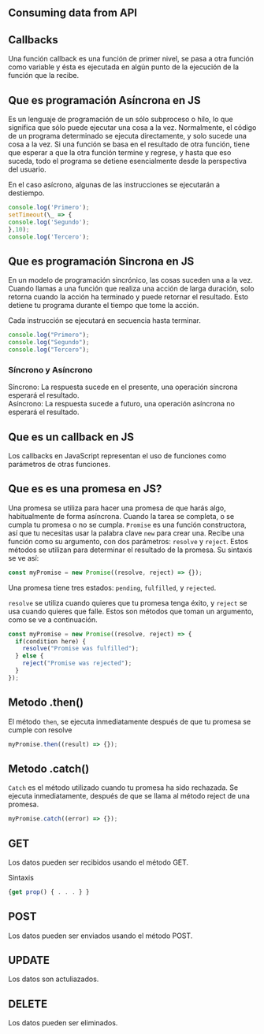 ## Consuming data from API

## Callbacks

Una función callback es una función de primer nivel, se pasa a otra función como variable y ésta es ejecutada en algún punto de la ejecución de la función que la recibe.

## Que es programación Asíncrona en JS

Es un lenguaje de programación de un sólo subproceso o hilo, lo que significa que sólo puede ejecutar una cosa a la vez.
Normalmente, el código de un programa determinado se ejecuta directamente, y solo sucede una cosa a la vez. Si una función se basa en el resultado de otra función, tiene que esperar a que la otra función termine y regrese, y hasta que eso suceda, todo el programa se detiene esencialmente desde la perspectiva del usuario.

En el caso asícrono, algunas de las instrucciones se ejecutarán a destiempo.

```js
console.log('Primero');
setTimeout(\_ => {
console.log('Segundo');
},10);
console.log('Tercero');
```

## Que es programación Sincrona en JS

En un modelo de programación sincrónico, las cosas suceden una a la vez. Cuando llamas a una función que realiza una acción de larga duración, solo retorna cuando la acción ha terminado y puede retornar el resultado. Esto detiene tu programa durante el tiempo que tome la acción.

Cada instrucción se ejecutará en secuencia hasta terminar.

```js
console.log("Primero");
console.log("Segundo");
console.log("Tercero");
```

### Síncrono y Asíncrono

Síncrono: La respuesta sucede en el presente, una operación síncrona esperará el resultado.  
Asíncrono: La respuesta sucede a futuro, una operación asíncrona no esperará el resultado.

## Que es un callback en JS

Los callbacks en JavaScript representan el uso de funciones como parámetros de otras funciones.

## Que es es una promesa en JS?

Una promesa se utiliza para hacer una promesa de que harás algo, habitualmente de forma asíncrona. Cuando la tarea se completa, o se cumpla tu promesa o no se cumpla. `Promise` es una función constructora, así que tu necesitas usar la palabra clave `new` para crear una. Recibe una función como su argumento, con dos parámetros: `resolve` y `reject`. Estos métodos se utilizan para determinar el resultado de la promesa. Su sintaxis se ve así:

```js
const myPromise = new Promise((resolve, reject) => {});
```

Una promesa tiene tres estados: `pending`, `fulfilled`, y `rejected`.

`resolve` se utiliza cuando quieres que tu promesa tenga éxito, y `reject` se usa cuando quieres que falle. Estos son métodos que toman un argumento, como se ve a continuación.

```js
const myPromise = new Promise((resolve, reject) => {
  if(condition here) {
    resolve("Promise was fulfilled");
  } else {
    reject("Promise was rejected");
  }
});
```

## Metodo .then()

El método `then`, se ejecuta inmediatamente después de que tu promesa se cumple con resolve

```js
myPromise.then((result) => {});
```

## Metodo .catch()

`Catch` es el método utilizado cuando tu promesa ha sido rechazada. Se ejecuta inmediatamente, después de que se llama al método reject de una promesa.

```js
myPromise.catch((error) => {});
```

## GET

Los datos pueden ser recibidos usando el método GET.

Sintaxis

```js
{get prop() { . . . } }


```

## POST

Los datos pueden ser enviados usando el método POST.

## UPDATE

Los datos son actuliazados.

## DELETE

Los datos pueden ser eliminados.
